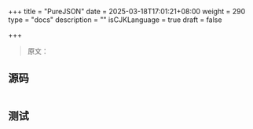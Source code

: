 +++
title = "PureJSON"
date = 2025-03-18T17:01:21+08:00
weight = 290
type = "docs"
description = ""
isCJKLanguage = true
draft = false

+++

> 原文：

## 源码

```go

```



## 测试

```powershell

```

